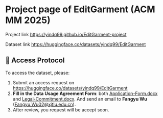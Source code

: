 # Project page of EditGarment (ACM MM 2025)
Project link https://yindq99.github.io/EditGarment-project

Dataset link https://huggingface.co/datasets/yindq99/EditGarment

## 📑 Access Protocol

To access the dataset, please:  
1. Submit an access request on https://huggingface.co/datasets/yindq99/EditGarment
2. **Fill in the Data Usage Agreement Form**: both [Application-Form.docx](https://github.com/Yindq99/EditGarment-project/blob/main/Application-Form.docx) and [Legal-Commitment.docx](https://github.com/Yindq99/EditGarment-project/blob/main/Legal-Commitment.docx). And send an email to **Fangyu Wu** (Fangyu.Wu02@xjtlu.edu.cn).
3. After review, you request will be accept soon.
